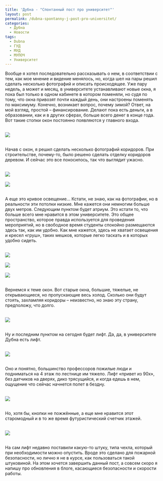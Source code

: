 ```yaml
---
title: 'Дубна - "Спонтанный пост про университет"'
layout: post
permalink: /dubna-spontanny-j-post-pro-universitet/
categories:
  - Дубна
  - Новости
tags:
  - Dubna
  - ГУД
  - МУД
  - МУПОЧ
  - Университет
---
```

Вообще я хотел последовательно рассказывать о нем, в соответствии с тем, как мое мнение и видение менялось, но, когда шел на пары решил сделать несколько фотографий и описать происходящее.
Уже пару недель, а может и месяц, в университете устанавливают новые окна, я пока был только в одном кабинете в котором поменяли, но судя по тому, что окна привозят почти каждый день, они настроены поменять по максимуму. Конечно, возникает вопрос, почему зимой? Ответ, на мой взгляд, простой – финансирование. Делают пока есть деньги, а в образовании, как и в других сферах, больше всего денег в конце года.
Вот такие стопки окон постоянно появляются у главного входа.

<br>
<img src="https://farm1.staticflickr.com/601/21642724742_ec9ea752b6_o.jpg">
<br>
<br>

Начав с окон, я решил сделать несколько фотографий коридоров. При строительстве, почему-то, было решено сделать отделку коридоров деревом. И сейчас это все покосилось, так что выглядит ужасно.

<br>
<img src="https://farm1.staticflickr.com/673/21466260178_43b19e11a9_o.jpg">
<br>

<br>
<img src="https://farm1.staticflickr.com/759/21466171280_c66bf06b19_o.jpg">
<br>
<br>

А еще это кривое освещение... Кстати, не знаю, как на фотографии, но в реальности эти потолки низкие. Мне кажется они немногим больше двух метров.
Следующим пунктом будет атриум. Это кстати то, что больше всего мне нравится в этом университете. Это общее пространство, которое правда используется для проведения мероприятий, но в свободное время студенты спокойно размещаются здесь так, как им удобно. Как мне кажется, здесь не хватает освещения и кресел «груш», таких мешков, которые легко таскать и в которых удобно сидеть.

<br>
<img src="https://farm1.staticflickr.com/569/21628042446_20da6cd7a8_o.jpg">
<br>

<br>
<img src="https://farm1.staticflickr.com/670/21654127915_f23c3c2f57_o.jpg">
<br>

<br>
<img src="https://farm6.staticflickr.com/5688/21467269919_5b5b6ffc6f_o.jpg">
<br>
<br>

Вернемся к теме окон. Вот старые окна, большие, тяжелые, не открывающиеся, но пропускающие весь холод. Сколько они будут стоять, захламляя коридоры – неизвестно, но знаю эту страну, предположу, что долго.

<br>
<img src="https://farm1.staticflickr.com/722/21466277118_6e410341ba_o.jpg">
<br>
<br>

Ну и последним пунктом на сегодня будет лифт. Да, да, в университете Дубна есть лифт.

<br>
<img src="https://farm6.staticflickr.com/5641/21031429104_6536a9f00b_o.jpg">
<br>
<br>

Оно и понятно, большинство профессоров пожилые люди и подниматься на 4 этаж по лестнице им тяжело. Лифт «привет из 90х», без датчиков на дверях, дико трясущийся, и когда едешь в нем, ощущение что сейчас начнется полет в бездну.

<br>
<img src="https://farm6.staticflickr.com/5720/21466269758_ba0dfc9554_o.jpg">
<br>
<br>

Но, хотя бы, кнопки не пожжённые, а еще мне нравится этот старомодный и в то же время футуристический счетчик этажей.

<br>
<img src="https://farm6.staticflickr.com/5759/21628025866_b680426668_o.jpg">
<br>
<br>

На сам лифт недавно поставили какую-то штуку, типа чехла, который при необходимости можно опустить. Вроде это сделано для пожарной безопасности, но лично я не в курсе, как пользоваться такой штуковиной.
На этом хочется завершить данный пост, а совсем скоро я напишу про обновления в блоге, касающиеся безопасности и скорости работы.
